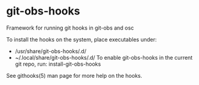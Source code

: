 # git-obs-hooks
Framework for running git hooks in git-obs and osc

To install the hooks on the system, place executables under:
 - /usr/share/git-obs-hooks/<git-hook>.d/<filename>
 - ~/.local/share/git-obs-hooks/<git-hook>.d/<filename>
To enable git-obs-hooks in the current git repo, run: install-git-obs-hooks

See githooks(5) man page for more help on the hooks.
